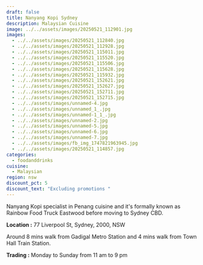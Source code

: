 ```yaml
---
draft: false
title: Nanyang Kopi Sydney
description: Malaysian Cuisine
image: ../../assets/images/20250521_112901.jpg
images:
  - ../../assets/images/20250521_112840.jpg
  - ../../assets/images/20250521_112928.jpg
  - ../../assets/images/20250521_115011.jpg
  - ../../assets/images/20250521_115520.jpg
  - ../../assets/images/20250521_115506.jpg
  - ../../assets/images/20250521_115628.jpg
  - ../../assets/images/20250521_115932.jpg
  - ../../assets/images/20250521_152621.jpg
  - ../../assets/images/20250521_152627.jpg
  - ../../assets/images/20250521_152711.jpg
  - ../../assets/images/20250521_152715.jpg
  - ../../assets/images/unnamed-4.jpg
  - ../../assets/images/unnamed_1_.jpg
  - ../../assets/images/unnamed-1_1_.jpg
  - ../../assets/images/unnamed-2.jpg
  - ../../assets/images/unnamed-5.jpg
  - ../../assets/images/unnamed-6.jpg
  - ../../assets/images/unnamed-7.jpg
  - ../../assets/images/fb_img_1747821963945.jpg
  - ../../assets/images/20250521_114857.jpg
categories:
  - foodanddrinks
cuisine:
  - Malaysian
region: nsw
discount_pct: 5
discount_text: "Excluding promotions "
---
```

Nanyang Kopi specialist in Penang cuisine and it's formally known as Rainbow Food Truck Eastwood before moving to Sydney CBD. 

**Location :** 77 Liverpool St, Sydney, 2000, NSW

Around 8 mins walk from Gadigal Metro Station and 4 mins walk from Town Hall Train Station.

**Trading :** Monday to Sunday from 11 am to 9 pm
